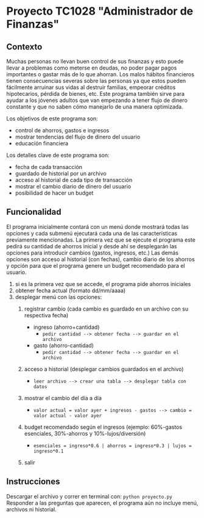 # Proyecto TC1028 "Administrador de Finanzas"
## Contexto
Muchas personas no llevan buen control de sus finanzas y esto puede llevar a problemas como meterse en deudas, no poder pagar pagos importantes o gastar más de lo que ahorran. Los malos hábitos financieros tienen consecuencias severas sobre las personas ya que estos pueden fácilmente arruinar sus vidas al destruir familias, empeorar créditos hipotecarios, pérdida de bienes, etc. Este programa también sirve para ayudar a los jóvenes adultos que van empezando a tener flujo de dinero constante y que no saben cómo manejarlo de una manera optimizada.

Los objetivos de este programa son:
  - control de ahorros, gastos e ingresos
  - mostrar tendencias del flujo de dinero del usuario
  - educación financiera

Los detalles clave de este programa son:
  - fecha de cada transacción
  - guardado de historial por un archivo
  - acceso al historial de cada tipo de transacción
  - mostrar el cambio diario de dinero del usuario
  - posibilidad de hacer un budget

## Funcionalidad
El programa inicialmente contará con un menú donde mostrará todas las opciones y cada submenú ejecutará cada una de las características previamente mencionadas. La primera vez que se ejecute el programa este pedirá su cantidad de ahorros inicial y desde ahí se desplegarán las opciones para introducir cambios (gastos, ingresos, etc.) Las demás opciones son acceso al historial (con fechas), cambio diario de los ahorros y opción para que el programa genere un budget recomendado para el usuario.

1) si es la primera vez que se accede, el programa pide ahorros iniciales
2) obtener fecha actual (formato dd/mm/aaaa)
3) desplegar menú con las opciones:
    1. registrar cambio (cada cambio es guardado en un archivo con su respectiva fecha)
        - ingreso (ahorro+cantidad)
           + `pedir cantidad --> obtener fecha --> guardar en el archivo`
        - gasto (ahorro-cantidad)
           + `pedir cantidad --> obtener fecha --> guardar en el archivo`
        
    2. acceso a historial (desplegar cambios guardados en el archivo)
       + `leer archivo --> crear una tabla --> desplegar tabla con datos`
    4. mostrar el cambio del día a día
       + `valor actual = valor ayer + ingresos - gastos --> cambio = valor actual - valor ayer`
    6. budget recomendado según el ingresos (ejemplo: 60%-gastos esenciales, 30%-ahorros y 10%-lujos/diversión)
       + `esenciales = ingreso*0.6 | ahorros = ingreso*0.3 | lujos = ingreso*0.1`
    8. salir

## Instrucciones
Descargar el archivo y correr en terminal con:
 `python proyecto.py`
 Responder a las preguntas que aparecen, el programa aún no incluye menú, archivos ni historial.
